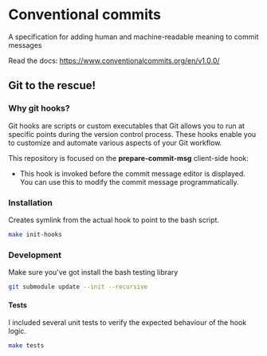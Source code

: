 # Conventional commits

A specification for adding human and machine-readable meaning to commit messages

Read the docs: https://www.conventionalcommits.org/en/v1.0.0/

## Git to the rescue!

### Why git hooks?

Git hooks are scripts or custom executables that Git allows you to run at specific points during the version control process. These hooks enable you to customize and automate various aspects of your Git workflow.

This repository is focused on the **prepare-commit-msg** client-side hook:
- This hook is invoked before the commit message editor is displayed. You can use this to modify the commit message programmatically.

### Installation

Creates symlink from the actual hook to point to the bash script.

```bash
make init-hooks
```

### Development

Make sure you've got install the bash testing library

```bash
git submodule update --init --recursive
```

#### Tests

I included several unit tests to verify the expected behaviour of the hook logic.

```bash
make tests
```

